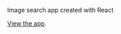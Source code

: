 Image search app created with React

[View the app](https://g-anita.github.io/react-image-search-app/).
